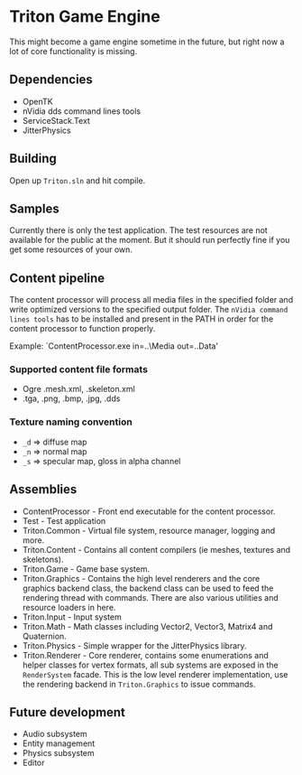 Triton Game Engine
=====================
This might become a game engine sometime in the future, but right now a lot of core functionality is missing.

## Dependencies
* OpenTK
* nVidia dds command lines tools
* ServiceStack.Text
* JitterPhysics

## Building
Open up `Triton.sln` and hit compile.

## Samples
Currently there is only the test application. The test resources are not available for the public at the moment. But it should run perfectly fine if you get some resources of your own.

## Content pipeline
The content processor will process all media files in the specified folder and write optimized versions to the specified output folder. The `nVidia command lines tools` has to be installed and present in the PATH in order for the content processor to function properly.

Example: `ContentProcessor.exe in=..\Media out=..Data'

### Supported content file formats
* Ogre .mesh.xml, .skeleton.xml 
* .tga, .png, .bmp, .jpg, .dds

### Texture naming convention
* `_d` => diffuse map
* `_n` => normal map
* `_s` => specular map, gloss in alpha channel

## Assemblies
* ContentProcessor - Front end executable for the content processor.
* Test - Test application
* Triton.Common - Virtual file system, resource manager, logging and more.
* Triton.Content - Contains all content compilers (ie meshes, textures and skeletons).
* Triton.Game - Game base system.
* Triton.Graphics - Contains the high level renderers and the core graphics backend class, the backend class can be used to feed the rendering thread with commands. There are also various utilities and resource loaders in here.
* Triton.Input - Input system
* Triton.Math - Math classes including Vector2, Vector3, Matrix4 and Quaternion.
* Triton.Physics - Simple wrapper for the JitterPhysics library.
* Triton.Renderer - Core renderer, contains some enumerations and helper classes for vertex formats, all sub systems are exposed in the `RenderSystem` facade. This is the low level renderer implementation, use the rendering backend in `Triton.Graphics` to issue commands.

## Future development
* Audio subsystem
* Entity management
* Physics subsystem
* Editor